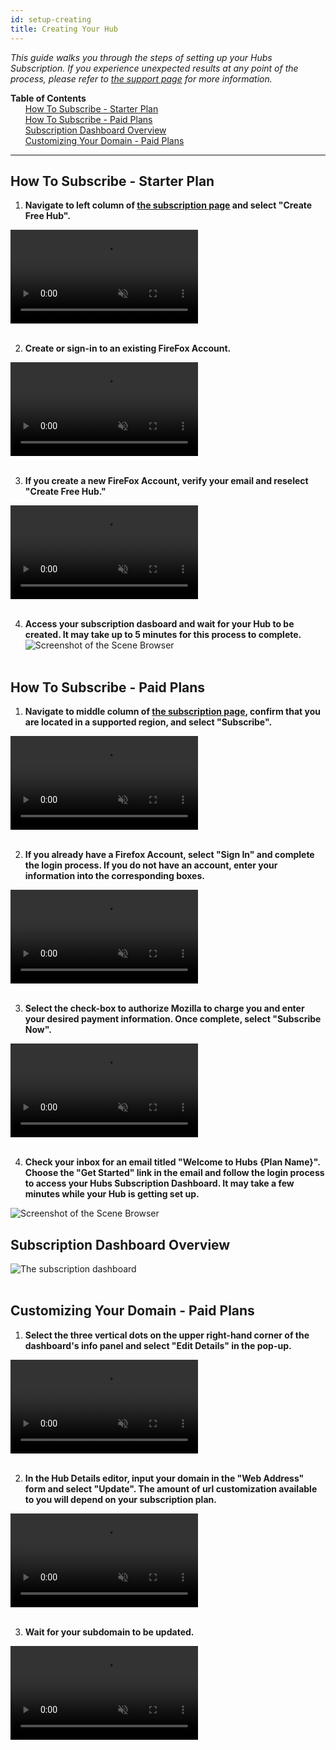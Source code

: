 ```yaml
---
id: setup-creating
title: Creating Your Hub
---
```


_This guide walks you through the steps of setting up your Hubs Subscription. If you experience unexpected results at any point of the process, please refer to [the support page](./setup-support.html) for more information._

**Table of Contents**\
&nbsp;&nbsp;&nbsp;&nbsp;&nbsp;&nbsp;[How To Subscribe - Starter Plan](#how-to-subscribe---starter-plan)\
&nbsp;&nbsp;&nbsp;&nbsp;&nbsp;&nbsp;[How To Subscribe - Paid Plans](#how-to-subscribe---paid-plans)\
&nbsp;&nbsp;&nbsp;&nbsp;&nbsp;&nbsp;[Subscription Dashboard Overview](#subscription-dashboard-overview)\
&nbsp;&nbsp;&nbsp;&nbsp;&nbsp;&nbsp;[Customizing Your Domain - Paid Plans](#customizing-your-domain---paid-plans)

---

## How To Subscribe - Starter Plan

1. **Navigate to left column of [the subscription page](https://hubs.mozilla.com/#subscribe) and select "Create Free Hub".**

<video loop muted controls >
  <source src="img/click-subscribe-free.mp4" type="video/mp4">
  <img src="img/intro-hubs-scene-browser-min.jpeg" alt="Screenshot of the Scene Browser">
  Your browser does not support HTML5 video.
</video>
<br/><br/>

2. **Create or sign-in to an existing FireFox Account.**

<video loop muted controls >
  <source src="img/confirm-account.mp4" type="video/mp4">
  <img src="img/intro-hubs-scene-browser-min.jpeg" alt="Screenshot of the Scene Browser">
  Your browser does not support HTML5 video.
</video>
<br/><br/>

3. **If you create a new FireFox Account, verify your email and reselect "Create Free Hub."**

<video loop muted controls >
  <source src="img/verify-account.mp4" type="video/mp4">
  <img src="img/intro-hubs-scene-browser-min.jpeg" alt="Screenshot of the Scene Browser">
  Your browser does not support HTML5 video.
</video>
<br/><br/>

4. **Access your subscription dasboard and wait for your Hub to be created. It may take up to 5 minutes for this process to complete.**
   <img src="img/access-dashboard.png" alt="Screenshot of the Scene Browser">
   <br/><br/>

## How To Subscribe - Paid Plans

1. **Navigate to middle column of [the subscription page](https://hubs.mozilla.com/#subscribe), confirm that you are located in a supported region, and select "Subscribe".**

<video loop muted controls >
  <source src="img/click-subscribe.mp4" type="video/mp4">
  <img src="img/intro-hubs-scene-browser-min.jpeg" alt="Screenshot of the Scene Browser">
  Your browser does not support HTML5 video.
</video>
<br/><br/>

2. **If you already have a Firefox Account, select "Sign In" and complete the login process. If you do not have an account, enter your information into the corresponding boxes.**

<video loop muted controls >
  <source src="img/enter-email.mp4" type="video/mp4">
  <img src="img/intro-hubs-scene-browser-min.jpeg" alt="Screenshot of the Scene Browser">
  Your browser does not support HTML5 video.
</video>
<br/><br/>

3. **Select the check-box to authorize Mozilla to charge you and enter your desired payment information. Once complete, select "Subscribe Now".**

<video loop muted controls >
  <source src="img/enter-payment.mp4" type="video/mp4">
  <img src="img/intro-hubs-scene-browser-min.jpeg" alt="Screenshot of the Scene Browser">
  Your browser does not support HTML5 video.
</video>
<br/><br/>

4. **Check your inbox for an email titled "Welcome to Hubs {Plan Name}". Choose the "Get Started" link in the email and follow the login process to access your Hubs Subscription Dashboard. It may take a few minutes while your Hub is getting set up.**

<img src="img/access-dashboard.png" alt="Screenshot of the Scene Browser">

## Subscription Dashboard Overview

<img src="img/dash-overview.png" alt="The subscription dashboard">
<br/><br/>

## Customizing Your Domain - Paid Plans

1. **Select the three vertical dots on the upper right-hand corner of the dashboard's info panel and select "Edit Details" in the pop-up.**

<video loop muted controls >
  <source src="img/open-domain-editor.mp4" type="video/mp4">
  <img src="img/intro-hubs-scene-browser-min.jpeg" alt="Screenshot of the Scene Browser">
  Your browser does not support HTML5 video.
</video>
<br/><br/>

2. **In the Hub Details editor, input your domain in the "Web Address" form and select "Update". The amount of url customization available to you will depend on your subscription plan.**

<video loop muted controls >
  <source src="img/update-domain.mp4" type="video/mp4">
  <img src="img/intro-hubs-scene-browser-min.jpeg" alt="Screenshot of the Scene Browser">
  Your browser does not support HTML5 video.
</video>
<br/><br/>

3. **Wait for your subdomain to be updated.**

<video loop muted controls >
  <source src="img/wait-for-subdomain.mp4" type="video/mp4">
  <img src="img/intro-hubs-scene-browser-min.jpeg" alt="Screenshot of the Scene Browser">
  Your browser does not support HTML5 video.
</video>
<br/><br/>
